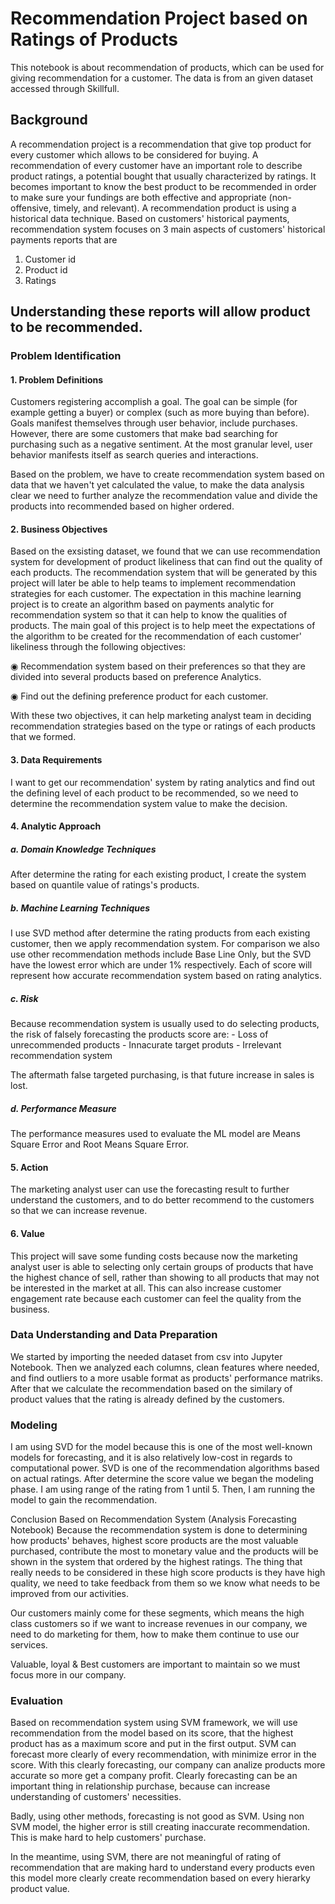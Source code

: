 # Recommendation Project based on Ratings of Products
This notebook is about recommendation of products, which can be used for giving recommendation for a customer. The data is from an given dataset accessed through Skillfull.

## Background
A recommendation project is a recommendation that give top product for every customer which allows to be considered for buying. A recommendation of every customer have an important role to describe product ratings, a potential bought that usually characterized by ratings. It becomes important to know the best product to be recommended in order to make sure your fundings are both effective and appropriate (non-offensive, timely, and relevant). A recommendation product is using a historical data technique. Based on customers' historical payments, recommendation system focuses on 3 main aspects of customers' historical payments reports that are
1. Customer id
2. Product id 
3. Ratings

## Understanding these reports will allow product to be recommended.

### Problem Identification
#### 1. Problem Definitions
Customers registering accomplish a goal. The goal can be simple (for example getting a buyer) or complex (such as more buying than before). Goals manifest themselves through user behavior, include purchases. However, there are some customers that make bad searching for purchasing such as a negative sentiment. At the most granular level, user behavior manifests itself as search queries and interactions.

Based on the problem, we have to create recommendation system based on data that we haven't yet calculated the value, to make the data analysis clear we need to further analyze the recommendation value and divide the products into recommended based on higher ordered.

#### 2. Business Objectives
Based on the exsisting dataset, we found that we can use recommendation system for development of product likeliness that can find out the quality of each products. The recommendation system that will be generated by this project will later be able to help teams to implement recommendation strategies for each customer. The expectation in this machine learning project is to create an algorithm based on payments analytic for recommendation system so that it can help to know the qualities of products. The main goal of this project is to help meet the expectations of the algorithm to be created for the recommendation of each customer' likeliness through the following objectives:

◉ Recommendation system based on their preferences so that they are divided into several products based on preference Analytics.

◉ Find out the defining preference product for each customer.

With these two objectives, it can help marketing analyst team in deciding recommendation strategies based on the type or ratings of each products that we formed.

#### 3. Data Requirements
I want to get our recommendation' system by rating analytics and find out the defining level of each product to be recommended, so we need to determine the recommendation system value to make the decision.

#### 4. Analytic Approach
##### a. Domain Knowledge Techniques
After determine the rating for each existing product, I create the system based on quantile value of ratings's products.

##### b. Machine Learning Techniques
I use SVD method after determine the rating products from each existing customer, then we apply recommendation system. For comparison we also use other recommendation methods include Base Line Only, but the SVD have the lowest error which are under 1% respectively. Each of score will represent how accurate recommendation system based on rating analytics.

##### c. Risk
Because recommendation system is usually used to do selecting products, the risk of falsely forecasting the products score are: - Loss of unrecommended products - Innacurate target produts - Irrelevant recommendation system

The aftermath false targeted purchasing, is that future increase in sales is lost.

##### d. Performance Measure
The performance measures used to evaluate the ML model are Means Square Error and Root Means Square Error.

#### 5. Action
The marketing analyst user can use the forecasting result to further understand the customers, and to do better recommend to the customers so that we can increase revenue.

#### 6. Value
This project will save some funding costs because now the marketing analyst user is able to selecting only certain groups of products that have the highest chance of sell, rather than showing to all products that may not be interested in the market at all. This can also increase customer engagement rate because each customer can feel the quality from the business.

### Data Understanding and Data Preparation
We started by importing the needed dataset from csv into Jupyter Notebook. Then we analyzed each columns, clean features where needed, and find outliers to a more usable format as products' performance matriks. After that we calculate the recommendation based on the similary of product values that the rating is already defined by the customers. 

### Modeling
I am using SVD for the model because this is one of the most well-known models for forecasting, and it is also relatively low-cost in regards to computational power. SVD is one of the recommendation algorithms based on actual ratings. After determine the score value we began the modeling phase. I am using range of the rating from 1 until 5. Then, I am running the model to gain the recommendation.

Conclusion Based on Recommendation System (Analysis Forecasting Notebook)
Because the recommendation system is done to determining how products' behaves, highest score products are the most valuable purchased, contribute the most to monetary value and the products will be shown in the system that ordered by the highest ratings. The thing that really needs to be considered in these high score products is they have high quality, we need to take feedback from them so we know what needs to be improved from our activities.

Our customers mainly come for these segments, which means the high class customers so if we want to increase revenues in our company, we need to do marketing for them, how to make them continue to use our services.

Valuable, loyal & Best customers are important to maintain so we must focus more in our company.

### Evaluation
Based on recommendation system using SVM framework, we will use recommendation from the model based on its score, that the highest product has as a maximum score and put in the first output. SVM can forecast more clearly of every recommendation, with minimize error in the score. With this clearly forecasting, our company can analize products more accurate so more get a company profit. Clearly forecasting can be an important thing in relationship purchase, because can increase understanding of customers' necessities.

Badly, using other methods, forecasting is not good as SVM. Using non SVM model, the higher error is still creating inaccurate recommendation. This is make hard to help customers' purchase.

In the meantime, using SVM, there are not meaningful of rating of recommendation that are making hard to understand every products even this model more clearly create recommendation based on every hierarky product value.

